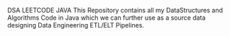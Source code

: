 DSA LEETCODE JAVA
This Repository contains all my DataStructures and Algorithms Code in Java which we can further use as a source data designing Data Engineering ETL/ELT Pipelines.
